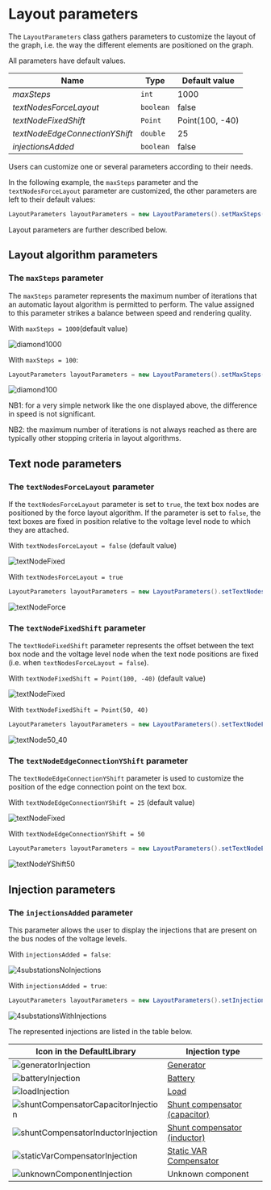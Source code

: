 # Layout parameters

The `LayoutParameters` class gathers parameters to customize the layout of the graph, i.e. the way the different elements are positioned on the graph.

All parameters have default values.

| Name                           | Type      | Default value   |
|--------------------------------|-----------|-----------------|
| $maxSteps$                     | `int`     | 1000            |
| $textNodesForceLayout$         | `boolean` | false           |
| $textNodeFixedShift$           | `Point`   | Point(100, -40) |
| $textNodeEdgeConnectionYShift$ | `double`  | 25              |
| $injectionsAdded$              | `boolean` | false           |

Users can customize one or several parameters according to their needs. 

In the following example, the `maxSteps` parameter and the `textNodesForceLayout` parameter are customized, the other parameters are left to their default values:

```java
LayoutParameters layoutParameters = new LayoutParameters().setMaxSteps(500).setTextNodesForceLayout(true);
```

Layout parameters are further described below.

## Layout algorithm parameters

### The `maxSteps` parameter

The `maxSteps` parameter represents the maximum number of iterations that an automatic layout algorithm is permitted to perform. The value assigned to this parameter strikes a balance between speed and rendering quality.

With `maxSteps = 1000`(default value)

![diamond1000](/_static/img/nad/diamond-network_1000.svg)

With `maxSteps = 100`:

```java
LayoutParameters layoutParameters = new LayoutParameters().setMaxSteps(100);
```

![diamond100](/_static/img/nad/diamond-network_100.svg)


NB1: for a very simple network like the one displayed above, the difference in speed is not significant. 

NB2: the maximum number of iterations is not always reached as there are typically other stopping criteria in layout algorithms.


## Text node parameters

### The `textNodesForceLayout` parameter

If the `textNodesForceLayout` parameter is set to `true`, the text box nodes are positioned by the force layout algorithm. If the parameter is set to `false`, the text boxes are fixed in position relative to the voltage level node to which they are attached.

With `textNodesForceLayout = false` (default value)

![textNodeFixed](/_static/img/nad/text-node-fixed.svg)

With `textNodesForceLayout = true`

```java
LayoutParameters layoutParameters = new LayoutParameters().setTextNodesForceLayout(true);
```

![textNodeForce](/_static/img/nad/text-node-force-layout.svg)

### The `textNodeFixedShift` parameter

The `textNodeFixedShift` parameter represents the offset between the text box node and the voltage level node when the text node positions are fixed (i.e. when `textNodesForceLayout = false`).

With `textNodeFixedShift = Point(100, -40)` (default value)

![textNodeFixed](/_static/img/nad/text-node-fixed.svg)

With `textNodeFixedShift = Point(50, 40)`

```java
LayoutParameters layoutParameters = new LayoutParameters().setTextNodeFixedShift(50, 40);
```

![textNode50_40](/_static/img/nad/text-node-50-40.svg)

### The `textNodeEdgeConnectionYShift` parameter

The `textNodeEdgeConnectionYShift` parameter is used to customize the position of the edge connection point on the text box.

With `textNodeEdgeConnectionYShift = 25` (default value)

![textNodeFixed](/_static/img/nad/text-node-fixed.svg)

With `textNodeEdgeConnectionYShift = 50`

```java
LayoutParameters layoutParameters = new LayoutParameters().setTextNodeEdgeConnectionYShift(50d);
```

![textNodeYShift50](/_static/img/nad/text-node-connection-y-shift-50.svg)

## Injection parameters

### The `injectionsAdded` parameter

This parameter allows the user to display the injections that are present on the bus nodes of the voltage levels.

With `injectionsAdded = false`:

![4substationsNoInjections](/_static/img/nad/four_substations_no_injection.svg)

With `injectionsAdded = true`:

```java
LayoutParameters layoutParameters = new LayoutParameters().setInjectionsAdded(true);
```

![4substationsWithInjections](/_static/img/nad/four_substations_with_injections.svg)

The represented injections are listed in the table below.

| Icon in the DefaultLibrary                                                      | Injection type                                                         |
|---------------------------------------------------------------------------------|------------------------------------------------------------------------|
| ![generatorInjection](/_static/img/nad/nad_icons/generator.svg)                 | [Generator](inv:powsyblcore:*:*#generator)                             |
| ![batteryInjection](/_static/img/nad/nad_icons/battery.svg)                     | [Battery](inv:powsyblcore:*:*#battery)                                 |
| ![loadInjection](/_static/img/nad/nad_icons/load.svg)                           | [Load](inv:powsyblcore:*:*#load)                                       |
| ![shuntCompensatorCapacitorInjection](/_static/img/nad/nad_icons/capacitor.svg) | [Shunt compensator (capacitor)](inv:powsyblcore:*:*#shunt-compensator) |
| ![shuntCompensatorInductorInjection](/_static/img/nad/nad_icons/inductor.svg)   | [Shunt compensator (inductor)](inv:powsyblcore:*:*#shunt-compensator)  |
| ![staticVarCompensatorInjection](/_static/img/nad/nad_icons/svc.svg)            | [Static VAR Compensator](inv:powsyblcore:*:*#static-var-compensator)   |
| ![unknownComponentInjection](/_static/img/nad/nad_icons/unknown-component.svg)  | Unknown component                                                      |


